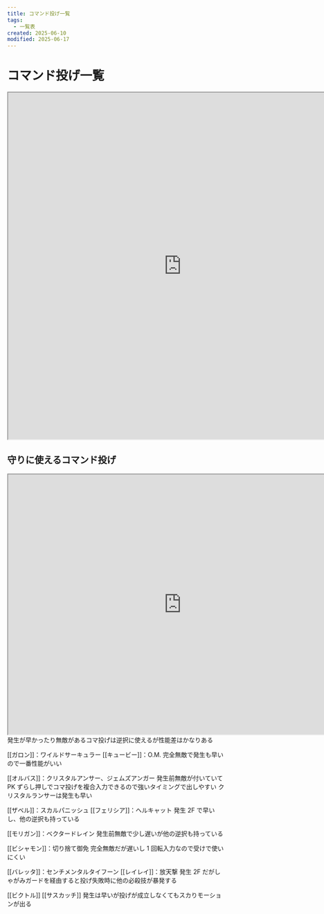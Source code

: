 ```yaml
---
title: コマンド投げ一覧
tags:
  - 一覧表
created: 2025-06-10
modified: 2025-06-17
---
```


# コマンド投げ一覧

<iframe width=800 height=800 range=A:C src="https://docs.google.com/spreadsheets/d/e/2PACX-1vTTnEUAoqM44C3UqWuzRXemtWBmGDbhUqJwu9y_nTvkMLeYCE3XcLnj_6ukoTnN1nwq8Xu7tQTwFc49/pubhtml?gid=502231566&amp;single=true&amp;widget=true&amp;headers=false"></iframe>

## 守りに使えるコマンド投げ

<iframe width=800 height=600 src="https://docs.google.com/spreadsheets/d/e/2PACX-1vTTnEUAoqM44C3UqWuzRXemtWBmGDbhUqJwu9y_nTvkMLeYCE3XcLnj_6ukoTnN1nwq8Xu7tQTwFc49/pubhtml?gid=1229178662&amp;single=true&amp;widget=true&amp;headers=false"></iframe>
発生が早かったり無敵があるコマ投げは逆択に使えるが性能差はかなりある

[[ガロン]]：ワイルドサーキュラー
[[キュービー]]：O.M.
完全無敵で発生も早いので一番性能がいい

[[オルバス]]：クリスタルアンサー、ジェムズアンガー
発生前無敵が付いていて PK ずらし押しでコマ投げを複合入力できるので強いタイミングで出しやすい
クリスタルランサーは発生も早い

[[ザベル]]：スカルパニッシュ
[[フェリシア]]：ヘルキャット
発生 2F で早いし、他の逆択も持っている

[[モリガン]]：ベクタードレイン
発生前無敵で少し遅いが他の逆択も持っている

[[ビシャモン]]：切り捨て御免
完全無敵だが遅いし 1 回転入力なので受けで使いにくい

[[バレッタ]]：センチメンタルタイフーン
[[レイレイ]]：放天撃
発生 2F だがしゃがみガードを経由すると投げ失敗時に他の必殺技が暴発する

[[ビクトル]]
[[サスカッチ]]
発生は早いが投げが成立しなくてもスカりモーションが出る
